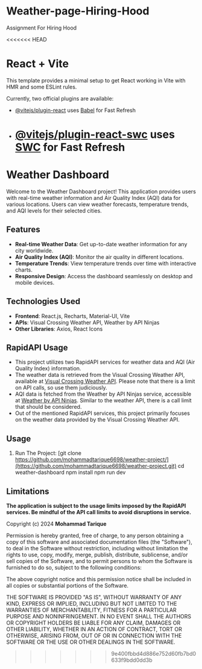 # Weather-page-Hiring-Hood

Assignment For Hiring Hood

<<<<<<< HEAD

# React + Vite

This template provides a minimal setup to get React working in Vite with HMR and some ESLint rules.

Currently, two official plugins are available:

- [@vitejs/plugin-react](https://github.com/vitejs/vite-plugin-react/blob/main/packages/plugin-react/README.md) uses [Babel](https://babeljs.io/) for Fast Refresh
- # [@vitejs/plugin-react-swc](https://github.com/vitejs/vite-plugin-react-swc) uses [SWC](https://swc.rs/) for Fast Refresh

# Weather Dashboard

Welcome to the Weather Dashboard project! This application provides users with real-time weather information and Air Quality Index (AQI) data for various locations. Users can view weather forecasts, temperature trends, and AQI levels for their selected cities.

## Features

- **Real-time Weather Data**: Get up-to-date weather information for any city worldwide.
- **Air Quality Index (AQI)**: Monitor the air quality in different locations.
- **Temperature Trends**: View temperature trends over time with interactive charts.
- **Responsive Design**: Access the dashboard seamlessly on desktop and mobile devices.

## Technologies Used

- **Frontend**: React.js, Recharts, Material-UI, Vite
- **APIs**: Visual Crossing Weather API, Weather by API Ninjas
- **Other Libraries**: Axios, React Icons

## RapidAPI Usage

- This project utilizes two RapidAPI services for weather data and AQI (Air Quality Index) information.
- The weather data is retrieved from the Visual Crossing Weather API, available at [Visual Crossing Weather API](https://rapidapi.com/visual-crossing-corporation-visual-crossing-corporation-default/api/visual-crossing-weather). Please note that there is a limit on API calls, so use them judiciously.
- AQI data is fetched from the Weather by API Ninjas service, accessible at [Weather by API Ninjas](https://rapidapi.com/apininjas/api/weather-by-api-ninjas/). Similar to the weather API, there is a call limit that should be considered.
- Out of the mentioned RapidAPI services, this project primarily focuses on the weather data provided by the Visual Crossing Weather API.

## Usage

1. Run The Project:
   [git clone https://github.com/mohammadtarique6698/weather-project/](https://github.com/mohammadtarique6698/weather-project.git)
   cd weather-dashboard
   npm install
   npm run dev

## Limitations

**The application is subject to the usage limits imposed by the RapidAPI services. Be mindful of the API call limits to avoid disruptions in service.**

Copyright (c) 2024 **Mohammad Tarique**

Permission is hereby granted, free of charge, to any person obtaining a copy
of this software and associated documentation files (the "Software"), to deal
in the Software without restriction, including without limitation the rights
to use, copy, modify, merge, publish, distribute, sublicense, and/or sell
copies of the Software, and to permit persons to whom the Software is
furnished to do so, subject to the following conditions:

The above copyright notice and this permission notice shall be included in all
copies or substantial portions of the Software.

THE SOFTWARE IS PROVIDED "AS IS", WITHOUT WARRANTY OF ANY KIND, EXPRESS OR
IMPLIED, INCLUDING BUT NOT LIMITED TO THE WARRANTIES OF MERCHANTABILITY,
FITNESS FOR A PARTICULAR PURPOSE AND NONINFRINGEMENT. IN NO EVENT SHALL THE
AUTHORS OR COPYRIGHT HOLDERS BE LIABLE FOR ANY CLAIM, DAMAGES OR OTHER
LIABILITY, WHETHER IN AN ACTION OF CONTRACT, TORT OR OTHERWISE, ARISING FROM,
OUT OF OR IN CONNECTION WITH THE SOFTWARE OR THE USE OR OTHER DEALINGS IN THE
SOFTWARE.

> > > > > > > 9e400fbbd4d886e752d60fb7bd0633f9bdd0dd3b
